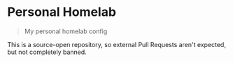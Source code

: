 # Personal Homelab

> My personal homelab config

This is a source-open repository, so external Pull Requests aren't expected, but not completely banned.
